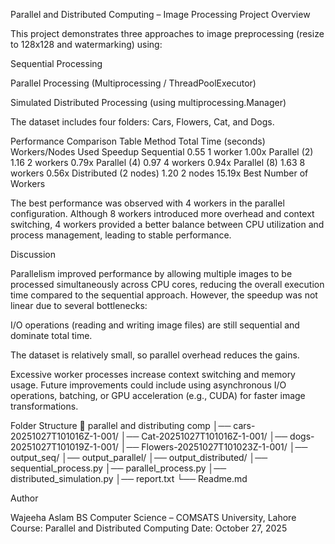 Parallel and Distributed Computing – Image Processing
Project Overview

This project demonstrates three approaches to image preprocessing (resize to 128x128 and watermarking) using:

Sequential Processing

Parallel Processing (Multiprocessing / ThreadPoolExecutor)

Simulated Distributed Processing (using multiprocessing.Manager)

The dataset includes four folders: Cars, Flowers, Cat, and Dogs.

Performance Comparison Table
Method Total Time (seconds) Workers/Nodes Used Speedup
Sequential 0.55 1 worker 1.00x
Parallel (2) 1.16 2 workers 0.79x
Parallel (4) 0.97 4 workers 0.94x
Parallel (8) 1.63 8 workers 0.56x
Distributed (2 nodes) 1.20 2 nodes 15.19x
Best Number of Workers

The best performance was observed with 4 workers in the parallel configuration.
Although 8 workers introduced more overhead and context switching, 4 workers provided a better balance between CPU utilization and process management, leading to stable performance.

Discussion

Parallelism improved performance by allowing multiple images to be processed simultaneously across CPU cores, reducing the overall execution time compared to the sequential approach.
However, the speedup was not linear due to several bottlenecks:

I/O operations (reading and writing image files) are still sequential and dominate total time.

The dataset is relatively small, so parallel overhead reduces the gains.

Excessive worker processes increase context switching and memory usage.
Future improvements could include using asynchronous I/O operations, batching, or GPU acceleration (e.g., CUDA) for faster image transformations.

Folder Structure
📂 parallel and distributing comp
│── cars-20251027T101016Z-1-001/
│── Cat-20251027T101016Z-1-001/
│── dogs-20251027T101019Z-1-001/
│── Flowers-20251027T101023Z-1-001/
│── output_seq/
│── output_parallel/
│── output_distributed/
│── sequential_process.py
│── parallel_process.py
│── distributed_simulation.py
│── report.txt
└── Readme.md

Author

Wajeeha Aslam
BS Computer Science – COMSATS University, Lahore
Course: Parallel and Distributed Computing
Date: October 27, 2025
